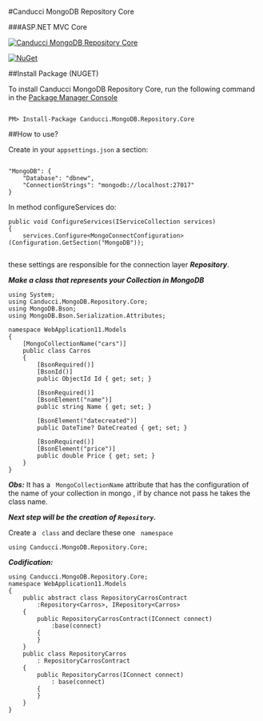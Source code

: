 
#Canducci MongoDB Repository Core

###ASP.NET MVC Core

[![Canducci MongoDB Repository Core](http://i666.photobucket.com/albums/vv25/netdragoon/nosql_zpsefi6szxd.png)](https://www.nuget.org/packages/Canducci.MongoDB.Repository.Core/)

[![NuGet](https://img.shields.io/nuget/v/Canducci.MongoDB.Repository.Core.svg?style=plastic&label=version)](https://www.nuget.org/packages/Canducci.MongoDB.Repository.Core/)

##Install Package (NUGET)

To install Canducci MongoDB Repository Core, run the following command in the [Package Manager Console](http://docs.nuget.org/consume/package-manager-console)

```Csharp

PM> Install-Package Canducci.MongoDB.Repository.Core

```

##How to use?

Create in your `appsettings.json` a section:

```Csharp

"MongoDB": {
    "Database": "dbnew",
    "ConnectionStrings": "mongodb://localhost:27017"
}
```
In method configureServices do:
```
public void ConfigureServices(IServiceCollection services)
{
    services.Configure<MongoConnectConfiguration>(Configuration.GetSection("MongoDB"));
    
```

these settings are responsible for the connection layer ___Repository___.

___Make a class that represents your Collection in MongoDB___

```
using System;
using Canducci.MongoDB.Repository.Core;
using MongoDB.Bson;
using MongoDB.Bson.Serialization.Attributes;

namespace WebApplication11.Models
{
    [MongoCollectionName("cars")]
    public class Carros
    {
        [BsonRequired()]
        [BsonId()]
        public ObjectId Id { get; set; }

        [BsonRequired()]
        [BsonElement("name")]
        public string Name { get; set; }
                
        [BsonElement("datecreated")]        
        public DateTime? DateCreated { get; set; }

        [BsonRequired()]
        [BsonElement("price")]
        public double Price { get; set; }
    }
}
```


___Obs:___ It has a ` MongoCollectionName` attribute that has the configuration of the name of your collection in mongo , if by chance not pass he takes the class name.

___Next step will be the creation of `Repository`.___

Create a ` class` and declare these one ` namespace`

```Csharp
using Canducci.MongoDB.Repository.Core;
```


___Codification:___

```Csharp
using Canducci.MongoDB.Repository.Core;
namespace WebApplication11.Models
{
    public abstract class RepositoryCarrosContract
        :Repository<Carros>, IRepository<Carros>
    {
        public RepositoryCarrosContract(IConnect connect)
            :base(connect)
        {
        }
    }
    public class RepositoryCarros
        : RepositoryCarrosContract
    {
        public RepositoryCarros(IConnect connect)
            : base(connect)
        {
        }
    }
}
```
